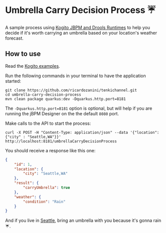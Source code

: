 # Umbrella Carry Decision Process :umbrella:

A sample process using [Kogito JBPM and Drools Runtimes](https://github.com/kiegroup/kogito-runtimes) to help you decide if it's worth carrying an umbrella based on your location's weather forecast.

## How to use

Read the [Kogito examples](https://github.com/kiegroup/kogito-examples).

Run the following commands in your terminal to have the application started:

```shell
git clone https://github.com/ricardozanini/tenkichannel.git
cd umbrella-carry-decision-process
mvn clean package quarkus:dev -Dquarkus.http.port=8181
```

The `-Dquarkus.http.port=8181` option is optional, but will help if you are running the jBPM Designer on the the default `8080` port.

Make calls to the API to start the process:

```shell
curl -X POST -H "Content-Type: application/json" --data '{"location": {"city" : "Seattle,WA"}}' http://localhost:8181/umbrellaCarryDecisionProcess
```

You should receive a response like this one:

```json
{
    "id": 1,
    "location": {
        "city": "Seattle,WA"
    },
    "result": {
        "carryUmbrella": true
    },
    "weather": {
        "condition": "Rain"
    }
}
```
And if you live in [Seattle](https://en.wikipedia.org/wiki/Seattle), bring an umbrella with you because it's gonna rain :umbrella:.
